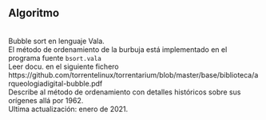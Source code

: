 <h2>Algoritmo</h2><br>Bubble sort en lenguaje Vala.<br>
El método de ordenamiento de la burbuja está implementado en el programa fuente <code>bsort.vala</code><br>
Leer docu. en el siguiente fichero
https://github.com/torrentelinux/torrentarium/blob/master/base/biblioteca/arqueologiadigital-bubble.pdf
<br>Describe al método de ordenamiento con detalles históricos sobre sus orígenes allá por 1962.<br>
Ultima actualización: enero de 2021.<br>
